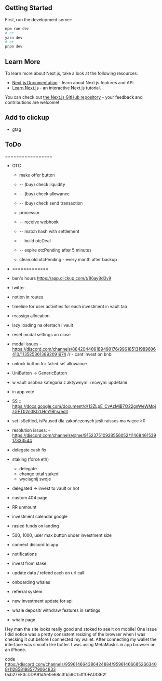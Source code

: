 ## Getting Started

First, run the development server:

```bash
npm run dev
# or
yarn dev
# or
pnpm dev
```

## Learn More

To learn more about Next.js, take a look at the following resources:

- [Next.js Documentation](https://nextjs.org/docs) - learn about Next.js features and API.
- [Learn Next.js](https://nextjs.org/learn) - an interactive Next.js tutorial.

You can check out [the Next.js GitHub repository](https://github.com/vercel/next.js/) - your feedback and contributions are welcome!

## Add to clickup
- gtag

## ToDo
=================

- OTC
  - make offer button
  - -- (buy) check liquidity
  - -- (buy) check allowance
  - -- (buy) check send transaction

  - processor
  - -- receive webhook
  - -- match hash with settlement
  - -- build otcDeal
  - -- expire otcPending after 5 minutes
  - clean old otcPending - every month after backup
- =============



- ben's hours https://app.clickup.com/t/86ay8d3v9
- twitter
- notion in routes
- timeline for user activities for each investment in vault tab
- reassign allocation
- lazy loading na ofertach i vault

- reset modal settings on close
- modal issues - https://discord.com/channels/884204406189490176/996185131989606410/1135253613892091974 // - cant invest on bnb
- unlock button for failed set allowance

- UniButton -> GenericButton
- w vault osobna kategoria z aktywnymi i nowymi updetami
- in app vote
- SS :: https://docs.google.com/document/d/13ZLpE_CvAzMiB7O22gnWeWMpjzGFT02n0KI2LHmYBhs/edit
- set isSettled, isPaused dla zakończonych jeśli raisses ma więce >0
- resolution issues: - https://discord.com/channels/@me/915237510928556052/1146846153917333544

- delegate cash fix
- staking (force eth)
  - delegate
  - change total staked
  - wyciagnij swoje
- delegated -> invest to vault or hot

- custom 404 page
- RR unmount
- investment calendar google
- rasied funds on landing

- 500, 1000, user max button under investment size

- connect discord to app
- notifications

- invest from stake
- update data / refeed cach on url call

- onboarding whales

- referral system

- new investment update for api
- whale deposit/ withdraw features in settings
- whale page


Hey man the site looks really good and stoked to see it on mobile! One issue I did notice was a pretty consistent resizing of the browser when I was checking it out before I connected my wallet. After connecting my wallet the interface was smooth like butter. I was using MetaMask’s in app browser on an iPhone.




code
https://discord.com/channels/959614664386424884/959614666852663408/1128581985779064833
0xb27EE3cDDA91dAe0e68c3fb59C15fff0FADf362f
